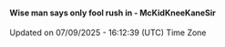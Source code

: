 #### Wise man says only fool rush in - McKidKneeKaneSir
Updated on 07/09/2025 - 16:12:39 (UTC) Time Zone
